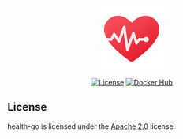<div align="center">
<picture>
  <img src="icon.png" alt="health-go Icon" height="128">
</picture>

[![License](https://img.shields.io/github/license/LXGaming/health-go?label=License&cacheSeconds=86400)](https://github.com/LXGaming/health-go/blob/main/LICENSE)
[![Docker Hub](https://img.shields.io/docker/v/lxgaming/health-go/latest?label=Docker%20Hub)](https://hub.docker.com/r/lxgaming/health-go)
</div>

## License
health-go is licensed under the [Apache 2.0](https://github.com/LXGaming/health-go/blob/main/LICENSE) license.